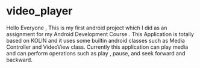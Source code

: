 # video_player
Hello Everyone , This is my first android project which I did as an assignment for my Android Development Course .
This Application is totally based on KOLIN and it uses some builtin android classes such as Media Controller and VideoView class.
Currently this application can play media and can perform operations such as play , pause, and seek forward and backward. 
